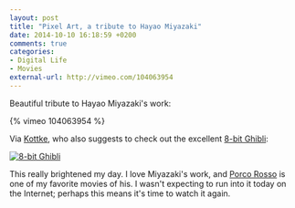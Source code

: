 ```yaml
---
layout: post
title: "Pixel Art, a tribute to Hayao Miyazaki"
date: 2014-10-10 16:18:59 +0200
comments: true
categories: 
- Digital Life
- Movies
external-url: http://vimeo.com/104063954
---
```


Beautiful tribute to Hayao Miyazaki's work:

{% vimeo 104063954 %}

Via [Kottke](http://kottke.org/14/10/pixel-miyazaki), who also suggests to check out the excellent [8-bit Ghibli](https://www.behance.net/gallery/14924437/8-bit-Ghibli):

[![8-bit Ghibli](https://farm4.staticflickr.com/3953/15309295320_f792f1b362_o.png)](https://www.behance.net/gallery/14924437/8-bit-Ghibli)

This really brightened my day. I love Miyazaki's work, and [Porco Rosso](http://www.imdb.com/title/tt0104652/) is one of my favorite movies of his. I wasn't expecting to run into it today on the Internet; perhaps this means it's time to watch it again.